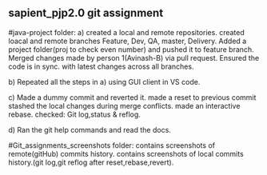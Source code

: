 ## sapient_pjp2.0 git assignment

#java-project folder:
a) created a local and remote repositories.
   created loacal and remote branches Feature, Dev, QA, master, Delivery.
   Added a project folder(proj to check even number) and pushed it to feature branch.
   Merged changes made by person 1(Avinash-B) via pull request.
   Ensured the code is in sync. with latest changes across all branches.
   
b) Repeated all the steps in a) using GUI client in VS code.

c) Made a dummy commit and reverted it.
   made a reset to previous commit
   stashed the local changes during merge conflicts.
   made an interactive rebase.
   checked: Git log,status & reflog.
   
  d) Ran the git help commands and read the docs.
  
  #Git_assignments_screenshots folder:
   contains screenshots of remote(gitHub) commits history.
   contains screenshots of local commits history.(git log,git reflog after reset,rebase,revert).
 
